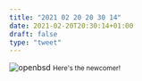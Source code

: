 ```yaml
---
title: "2021 02 20 20 30 14"
date: 2021-02-20T20:30:14+01:00
draft: false
type: "tweet"
---
```

![openbsd](/img/IMG_1377.JPG)
<small>Here's the newcomer!</small>
